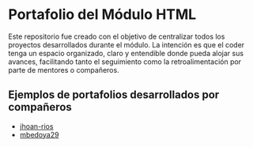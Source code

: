 # Portafolio del Módulo HTML

Este repositorio fue creado con el objetivo de centralizar todos los proyectos desarrollados durante el módulo. La intención es que el coder tenga un espacio organizado, claro y entendible donde pueda alojar sus avances, facilitando tanto el seguimiento como la retroalimentación por parte de mentores o compañeros.

## Ejemplos de portafolios desarrollados por compañeros
- [jhoan-rios](https://jhoan-rios.github.io/portafolio/)
- [mbedoya29](https://mbedoya29.github.io/Proyectos-Riwi/)

